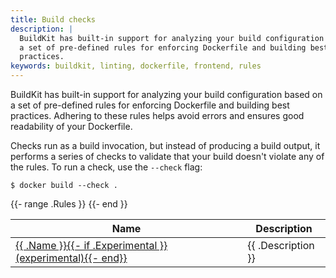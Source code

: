 ```yaml
---
title: Build checks
description: |
  BuildKit has built-in support for analyzing your build configuration based on
  a set of pre-defined rules for enforcing Dockerfile and building best
  practices.
keywords: buildkit, linting, dockerfile, frontend, rules
---
```


BuildKit has built-in support for analyzing your build configuration based on a
set of pre-defined rules for enforcing Dockerfile and building best practices.
Adhering to these rules helps avoid errors and ensures good readability of your
Dockerfile.

Checks run as a build invocation, but instead of producing a build output, it
performs a series of checks to validate that your build doesn't violate any of
the rules. To run a check, use the `--check` flag:

```console
$ docker build --check .
```

<table>
  <thead>
    <tr>
      <th>Name</th>
      <th>Description</th>
    </tr>
  </thead>
  <tbody>
    {{- range .Rules }}
    <tr>
      <td><a href="./{{ .PageName }}/">{{ .Name }}{{- if .Experimental }} (experimental){{- end}}</a></td>
      <td>{{ .Description }}</td>
    </tr>
    {{- end }}
  </tbody>
</table>
